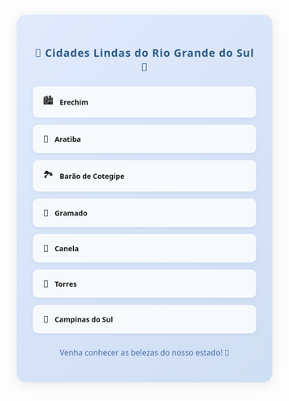 <div style="font-family: 'Segoe UI', sans-serif; background: linear-gradient(135deg, #e0eafc 0%, #cfdef3 100%); padding: 32px; border-radius: 18px; max-width: 500px; margin: 40px auto; box-shadow: 0 4px 24px rgba(0,0,0,0.08);">

  <h2 style="color: #2d5c88; text-align: center; margin-bottom: 24px; letter-spacing: 1px;">
    🌆 Cidades Lindas do Rio Grande do Sul 🌄
  </h2>

  <ul style="list-style: none; padding: 0; margin: 0;">
    <li style="background: #f7fafc; margin-bottom: 14px; padding: 16px 20px; border-radius: 10px; box-shadow: 0 2px 8px rgba(45,92,136,0.07); display: flex; align-items: center;">
      <span style="font-size: 1.3em; margin-right: 12px;">🏙️</span>
      <strong>Erechim</strong>
    </li>
    <li style="background: #f7fafc; margin-bottom: 14px; padding: 16px 20px; border-radius: 10px; box-shadow: 0 2px 8px rgba(45,92,136,0.07); display: flex; align-items: center;">
      <span style="font-size: 1.3em; margin-right: 12px;">🌳</span>
      <strong>Aratiba</strong>
    </li>
    <li style="background: #f7fafc; margin-bottom: 14px; padding: 16px 20px; border-radius: 10px; box-shadow: 0 2px 8px rgba(45,92,136,0.07); display: flex; align-items: center;">
      <span style="font-size: 1.3em; margin-right: 12px;">🏞️</span>
      <strong>Barão de Cotegipe</strong>
    </li>
    <li style="background: #f7fafc; margin-bottom: 14px; padding: 16px 20px; border-radius: 10px; box-shadow: 0 2px 8px rgba(45,92,136,0.07); display: flex; align-items: center;">
      <span style="font-size: 1.3em; margin-right: 12px;">🌅</span>
      <strong>Gramado</strong>
    </li>
    <li style="background: #f7fafc; margin-bottom: 14px; padding: 16px 20px; border-radius: 10px; box-shadow: 0 2px 8px rgba(45,92,136,0.07); display: flex; align-items: center;">
      <span style="font-size: 1.3em; margin-right: 12px;">🏰</span>
      <strong>Canela</strong>
    </li>
    <li style="background: #f7fafc; margin-bottom: 14px; padding: 16px 20px; border-radius: 10px; box-shadow: 0 2px 8px rgba(45,92,136,0.07); display: flex; align-items: center;">
      <span style="font-size: 1.3em; margin-right: 12px;">🌊</span>
      <strong>Torres</strong>
    </li>
    <li style="background: #f7fafc; margin-bottom: 14px; padding: 16px 20px; border-radius: 10px; box-shadow: 0 2px 8px rgba(45,92,136,0.07); display: flex; align-items: center;">
      <span style="font-size: 1.3em; margin-right: 12px;">🎍</span>
      <strong>Campinas do Sul</strong>
    </li>
  </ul>

  <p style="text-align: center; color: #4a6fa5; margin-top: 28px; font-size: 1.1em;">
    Venha conhecer as belezas do nosso estado! 💙
  </p>
</div>